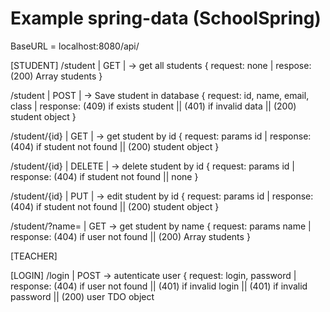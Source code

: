# Example spring-data (SchoolSpring)

BaseURL = localhost:8080/api/

[STUDENT]
/student | GET | -> get all students 
{ request: none | respose: (200) Array students }

/student | POST | -> Save student in database 
{ request: id, name, email, class | response: (409) if exists student || (401) if invalid data || (200) student object }

/student/{id} | GET | -> get student by id
{ request: params id | response: (404) if student not found || (200) student object }

/student/{id} | DELETE | -> delete student by id
{ request: params id | response: (404) if student not found || none }

/student/{id} | PUT | -> edit student by id
{ request: params id | response: (404) if student not found || (200) student object }

/student/?name= | GET -> get student by name
{ request: params name | response: (404) if user not found || (200) Array students }

[TEACHER]


[LOGIN]
/login | POST -> autenticate user
{ request: login, password | response: (404) if user not found || (401) if invalid login || (401) if invalid password || (200) user TDO object
